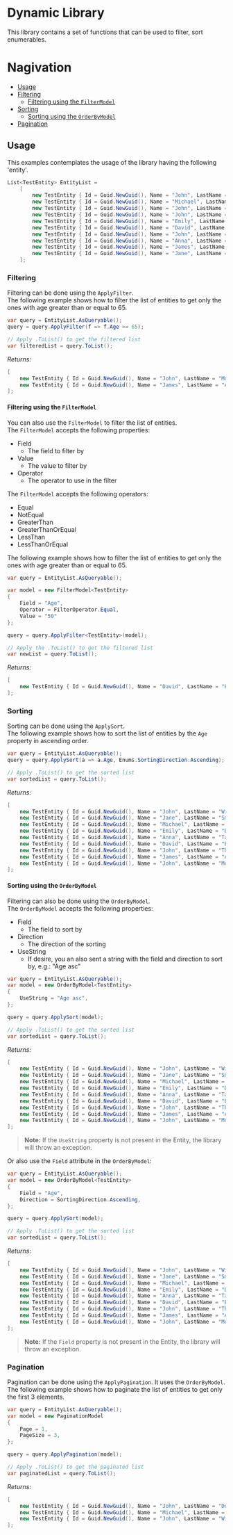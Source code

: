 # Dynamic Library
This library contains a set of functions that can be used to filter, sort enumerables.

# Nagivation
- [Usage](#usage)
- [Filtering](#filtering)
	- [Filtering using the `FilterModel`](#filtering-using-the-filtermodel)
- [Sorting](#sorting)
	- [Sorting using the `OrderByModel`](#sorting-using-the-orderbymodel)
- [Pagination](#pagination)

## Usage
This examples contemplates the usage of the library having the following 'entity'.
```csharp
List<TestEntity> EntityList =
	[
		new TestEntity { Id = Guid.NewGuid(), Name = "John", LastName = "Doe", Age = 25, CreatedDateUtc = DateTime.UtcNow },
		new TestEntity { Id = Guid.NewGuid(), Name = "Michael", LastName = "Johnson", Age = 30, CreatedDateUtc = DateTime.UtcNow },
		new TestEntity { Id = Guid.NewGuid(), Name = "John", LastName = "Wilson", Age = 18, CreatedDateUtc = DateTime.UtcNow },
		new TestEntity { Id = Guid.NewGuid(), Name = "John", LastName = "Thomas", Age = 55, CreatedDateUtc = DateTime.UtcNow },
		new TestEntity { Id = Guid.NewGuid(), Name = "Emily", LastName = "Davis", Age = 35, CreatedDateUtc = DateTime.UtcNow },
		new TestEntity { Id = Guid.NewGuid(), Name = "David", LastName = "Brown", Age = 50, CreatedDateUtc = DateTime.UtcNow },
		new TestEntity { Id = Guid.NewGuid(), Name = "John", LastName = "Moore", Age = 80, CreatedDateUtc = DateTime.UtcNow },
		new TestEntity { Id = Guid.NewGuid(), Name = "Anna", LastName = "Taylor", Age = 43, CreatedDateUtc = DateTime.UtcNow },
		new TestEntity { Id = Guid.NewGuid(), Name = "James", LastName = "Anderson", Age = 65, CreatedDateUtc = DateTime.UtcNow },
		new TestEntity { Id = Guid.NewGuid(), Name = "Jane", LastName = "Smith", Age = 28, CreatedDateUtc = DateTime.UtcNow },
	];
```
### Filtering
Filtering can be done using the `ApplyFilter`. <br/>
The following example shows how to filter the list of entities to get only the ones with age greater than or equal to 65.
```csharp
var query = EntityList.AsQueryable();
query = query.ApplyFilter(f => f.Age >= 65);

// Apply .ToList() to get the filtered list
var filteredList = query.ToList();
```

*Returns:*
```csharp
[
	new TestEntity { Id = Guid.NewGuid(), Name = "John", LastName = "Moore", Age = 80, CreatedDateUtc = DateTime.UtcNow },
	new TestEntity { Id = Guid.NewGuid(), Name = "James", LastName = "Anderson", Age = 65, CreatedDateUtc = DateTime.UtcNow },
];
```
#### Filtering using the `FilterModel`
You can also use the `FilterModel` to filter the list of entities. <br/>
The `FilterModel` accepts the following properties:
- Field
	- The field to filter by
- Value
	- The value to filter by
- Operator
	- The operator to use in the filter

The `FilterModel` accepts the following operators:
- Equal
- NotEqual
- GreaterThan
- GreaterThanOrEqual
- LessThan
- LessThanOrEqual

The following example shows how to filter the list of entities to get only the ones with age greater than or equal to 65.

```csharp
var query = EntityList.AsQueryable();

var model = new FilterModel<TestEntity>
{
	Field = "Age",
	Operator = FilterOperator.Equal,
	Value = "50"
};

query = query.ApplyFilter<TestEntity>(model);

// Apply the .ToList() to get the filtered list
var newList = query.ToList();
```

*Returns:*
```csharp
[
	new TestEntity { Id = Guid.NewGuid(), Name = "David", LastName = "Brown", Age = 50, CreatedDateUtc = DateTime.UtcNow },
];
```

### Sorting
Sorting can be done using the `ApplySort`. <br/>
The following example shows how to sort the list of entities by the `Age` property in ascending order.
```csharp
var query = EntityList.AsQueryable();
query = query.ApplySort(a => a.Age, Enums.SortingDirection.Ascending);

// Apply .ToList() to get the sorted list
var sortedList = query.ToList();
```
*Returns:*
```csharp
[
	new TestEntity { Id = Guid.NewGuid(), Name = "John", LastName = "Wilson", Age = 18, CreatedDateUtc = DateTime.UtcNow },
	new TestEntity { Id = Guid.NewGuid(), Name = "Jane", LastName = "Smith", Age = 28, CreatedDateUtc = DateTime.UtcNow },
	new TestEntity { Id = Guid.NewGuid(), Name = "Michael", LastName = "Johnson", Age = 30, CreatedDateUtc = DateTime.UtcNow },
	new TestEntity { Id = Guid.NewGuid(), Name = "Emily", LastName = "Davis", Age = 35, CreatedDateUtc = DateTime.UtcNow },
	new TestEntity { Id = Guid.NewGuid(), Name = "Anna", LastName = "Taylor", Age = 43, CreatedDateUtc = DateTime.UtcNow },
	new TestEntity { Id = Guid.NewGuid(), Name = "David", LastName = "Brown", Age = 50, CreatedDateUtc = DateTime.UtcNow },
	new TestEntity { Id = Guid.NewGuid(), Name = "John", LastName = "Thomas", Age = 55, CreatedDateUtc = DateTime.UtcNow },
	new TestEntity { Id = Guid.NewGuid(), Name = "James", LastName = "Anderson", Age = 65, CreatedDateUtc = DateTime.UtcNow },
	new TestEntity { Id = Guid.NewGuid(), Name = "John", LastName = "Moore", Age = 80, CreatedDateUtc = DateTime.UtcNow },
];
```
#### Sorting using the `OrderByModel`
Filtering can also be done using the `OrderByModel`. <br/>
The `OrderByModel` accepts the following properties:
- Field
	- The field to sort by
- Direction
	- The direction of the sorting
- UseString
	- If desire, you an also sent a string with the field and direction to sort by, e.g.: "Age asc"
```csharp
var query = EntityList.AsQueryable();
var model = new OrderByModel<TestEntity>
{
	UseString = "Age asc",
};

query = query.ApplySort(model);

// Apply .ToList() to get the sorted list
var sortedList = query.ToList();
```

*Returns:*
```csharp
[
	new TestEntity { Id = Guid.NewGuid(), Name = "John", LastName = "Wilson", Age = 18, CreatedDateUtc = DateTime.UtcNow },
	new TestEntity { Id = Guid.NewGuid(), Name = "Jane", LastName = "Smith", Age = 28, CreatedDateUtc = DateTime.UtcNow },
	new TestEntity { Id = Guid.NewGuid(), Name = "Michael", LastName = "Johnson", Age = 30, CreatedDateUtc = DateTime.UtcNow },
	new TestEntity { Id = Guid.NewGuid(), Name = "Emily", LastName = "Davis", Age = 35, CreatedDateUtc = DateTime.UtcNow },
	new TestEntity { Id = Guid.NewGuid(), Name = "Anna", LastName = "Taylor", Age = 43, CreatedDateUtc = DateTime.UtcNow },
	new TestEntity { Id = Guid.NewGuid(), Name = "David", LastName = "Brown", Age = 50, CreatedDateUtc = DateTime.UtcNow },
	new TestEntity { Id = Guid.NewGuid(), Name = "John", LastName = "Thomas", Age = 55, CreatedDateUtc = DateTime.UtcNow },
	new TestEntity { Id = Guid.NewGuid(), Name = "James", LastName = "Anderson", Age = 65, CreatedDateUtc = DateTime.UtcNow },
	new TestEntity { Id = Guid.NewGuid(), Name = "John", LastName = "Moore", Age = 80, CreatedDateUtc = DateTime.UtcNow },
];
```

> **Note:** If the `UseString` property is not present in the Entity, the library will throw an exception.


Or also use the `Field` attribute in the `OrderByModel`:
```csharp
var query = EntityList.AsQueryable();
var model = new OrderByModel<TestEntity>
{
	Field = "Age",
	Direction = SortingDirection.Ascending,
};

query = query.ApplySort(model);

// Apply .ToList() to get the sorted list
var sortedList = query.ToList();
```

*Returns*:
```csharp
[
	new TestEntity { Id = Guid.NewGuid(), Name = "John", LastName = "Wilson", Age = 18, CreatedDateUtc = DateTime.UtcNow },
	new TestEntity { Id = Guid.NewGuid(), Name = "Jane", LastName = "Smith", Age = 28, CreatedDateUtc = DateTime.UtcNow },
	new TestEntity { Id = Guid.NewGuid(), Name = "Michael", LastName = "Johnson", Age = 30, CreatedDateUtc = DateTime.UtcNow },
	new TestEntity { Id = Guid.NewGuid(), Name = "Emily", LastName = "Davis", Age = 35, CreatedDateUtc = DateTime.UtcNow },
	new TestEntity { Id = Guid.NewGuid(), Name = "Anna", LastName = "Taylor", Age = 43, CreatedDateUtc = DateTime.UtcNow },
	new TestEntity { Id = Guid.NewGuid(), Name = "David", LastName = "Brown", Age = 50, CreatedDateUtc = DateTime.UtcNow },
	new TestEntity { Id = Guid.NewGuid(), Name = "John", LastName = "Thomas", Age = 55, CreatedDateUtc = DateTime.UtcNow },
	new TestEntity { Id = Guid.NewGuid(), Name = "James", LastName = "Anderson", Age = 65, CreatedDateUtc = DateTime.UtcNow },
	new TestEntity { Id = Guid.NewGuid(), Name = "John", LastName = "Moore", Age = 80, CreatedDateUtc = DateTime.UtcNow },
];
```
> **Note:** If the `Field` property is not present in the Entity, the library will throw an exception.

### Pagination
Pagination can be done using the `ApplyPagination`. It uses the `OrderByModel`.<br/>
The following example shows how to paginate the list of entities to get only the first 3 elements.

```csharp
var query = EntityList.AsQueryable();
var model = new PaginationModel
{
	Page = 1,
	PageSize = 3,
};

query = query.ApplyPagination(model);

// Apply .ToList() to get the paginated list
var paginatedList = query.ToList();
```

*Returns:*
```csharp
[
	new TestEntity { Id = Guid.NewGuid(), Name = "John", LastName = "Doe", Age = 25, CreatedDateUtc = DateTime.UtcNow },
	new TestEntity { Id = Guid.NewGuid(), Name = "Michael", LastName = "Johnson", Age = 30, CreatedDateUtc = DateTime.UtcNow },
	new TestEntity { Id = Guid.NewGuid(), Name = "John", LastName = "Wilson", Age = 18, CreatedDateUtc = DateTime.UtcNow },
];
```